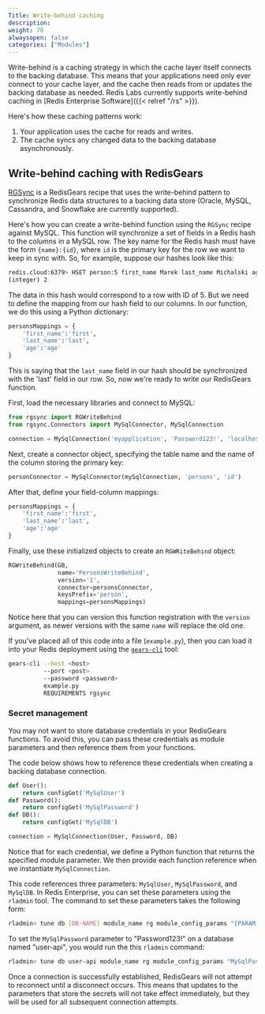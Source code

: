 ```yaml
---
Title: Write-behind caching
description:
weight: 70
alwaysopen: false
categories: ["Modules"]
---
```


Write-behind is a caching strategy in which the cache layer itself connects to the backing database. This means that your applications need only ever connect to your cache layer, and the cache then reads from or updates the backing database as needed. Redis Labs currently supports write-behind caching in [Redis Enterprise Software]({{< relref "/rs" >}}).

Here's how these caching patterns work:

1. Your application uses the cache for reads and writes.
1. The cache syncs any changed data to the backing database asynchronously.

<!-- ### Read-through caching

1. Your application reads from the cache. If there's a cache hit, the data is returned.
1. If there's cache miss, the cache retrieves the data from your backing database (think Oracle, PostgreSQL, etc.). The data is then stored in the cache and returned. -->

## Write-behind caching with RedisGears

[RGSync](https://github.com/RedisGears/rgsync) is a RedisGears recipe that uses the write-behind pattern to synchronize Redis data structures to a backing data store (Oracle, MySQL, Cassandra, and Snowflake are currently supported).

Here's how you can create a write-behind function using the `RGSync` recipe against MySQL. This function will synchronize a set of fields in a Redis hash to the columns in a MySQL row. The key name for the Redis hash must have the form `{name}:{id}`, where `id` is the primary key for the row we want to keep in sync with. So, for example, suppose our hashes look like this:

```sh
redis.cloud:6379> HSET person:5 first_name Marek last_name Michalski age 27
(integer) 2
```

The data in this hash would correspond to a row with ID of 5. But we need to define the mapping from our hash field to our columns. In our function, we do this using a Python dictionary:

```py
personsMappings = {
	'first_name':'first',
	'last_name':'last',
	'age':'age'
}
```

This is saying that the `last_name` field in our hash should be synchronized with the 'last' field in our row. So, now we're ready to write our RedisGears function.

First, load the necessary libraries and connect to MySQL:

```py
from rgsync import RGWriteBehind
from rgsync.Connectors import MySqlConnector, MySqlConnection

connection = MySqlConnection('myapplication', 'Password123!', 'localhost:3306/test')
```

Next, create a connector object, specifying the table name and the name of the column storing the primary key:

```py
personConnector = MySqlConnector(mySqlConnection, 'persons', 'id')
```

After that, define your field-column mappings:

```py
personsMappings = {
	'first_name':'first',
	'last_name':'last',
	'age':'age'
}
```

Finally, use these initialized objects to create an `RGWRiteBehind` object:

```py
RGWriteBehind(GB,
              name='PersonsWriteBehind',
              version='1',
              connector=personsConnector,
              keysPrefix='person',
              mappings=personsMappings)
```

Notice here that you can version this function registration with the `version` argument, as newer versions with the same `name` will replace the old one.

If you've placed all of this code into a file (`example.py`), then you can load it into your Redis deployment using the [`gears-cli`](https://github.com/RedisGears/gears-cli) tool:

```sh
gears-cli --host <host>
          --port <post>
          --password <password>
          example.py
          REQUIREMENTS rgsync
```

### Secret management

You may not want to store database credentials in your RedisGears functions. To avoid this, you can pass these credentials as module parameters and then reference them from your functions.

The code below shows how to reference these credentials when creating a backing database connection.

```py
def User():
	return configGet('MySqlUser')
def Password():
	return configGet('MySqlPassword')
def DB():
	return configGet('MySqlDB')

connection = MySqlConnection(User, Password, DB)
```

Notice that for each credential, we define a Python function that returns the specified module parameter. We then provide each function reference when we instantiate `MySqlConnection`.

This code references three parameters: `MySqlUser`, `MySqlPassword`, and `MySqlDB`. In Redis Enterprise, you can set these parameters using the `rladmin` tool. The command to set these parameters takes the following form:

```sh
rladmin> tune db [DB-NAME] module_name rg module_config_params "[PARAM-NAME] [PARAM-VALUE]"
```

To set the `MySqlPassword` parameter to "Password123!" on a database named "user-api", you would run the this `rladmin` command:

```sh
rladmin> tune db user-api module_name rg module_config_params "MySqlPassword Password123!"
```

Once a connection is successfully established, RedisGears will not attempt to reconnect until a disconnect occurs.
This means that updates to the parameters that store the secrets will not take effect immediately,
but they will be used for all subsequent connection attempts.
